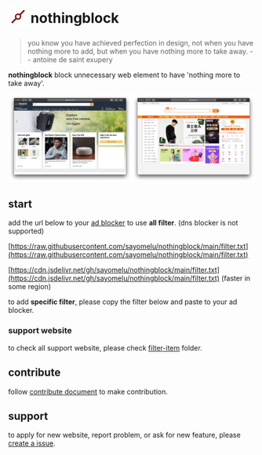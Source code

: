 <h1>
	<sub>
		<img src='asset/nothongblock-logo.png' alt='nothongblock logo' height='40' width='40'>
	</sub>
	nothingblock
</h1>

> you know you have achieved perfection in design, not when you have nothing more to add, but when you have nothing more to take away. -- antoine de saint exupery

**nothingblock** block unnecessary web element to have 'nothing more to take away'.

![nothingblock sample](asset/nothingblock-sample.jpg)

## start

add the url below to your [ad blocker](https://bing.com/search?q=ad+blocker) to use **all filter**. (dns blocker is not supported)

[https://raw.githubusercontent.com/sayomelu/nothingblock/main/filter.txt](https://raw.githubusercontent.com/sayomelu/nothingblock/main/filter.txt)

[https://cdn.jsdelivr.net/gh/sayomelu/nothingblock/main/filter.txt](https://cdn.jsdelivr.net/gh/sayomelu/nothingblock/main/filter.txt) (faster in some region)

to add **specific filter**, please copy the filter below and paste to your ad blocker.

### support website

to check all support website, please check [filter-item](/filter-item) folder.

## contribute

follow [contribute document](document/contribute.md) to make contribution.

## support

to apply for new website, report problem, or ask for new feature, please [create a issue](https://github.com/dorjmi/nothingblock/issues/new).
